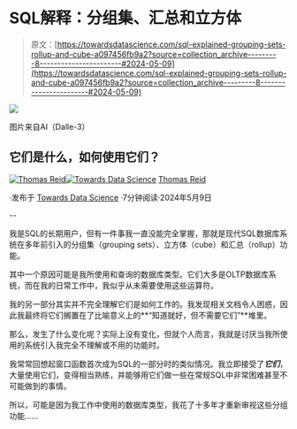 # SQL解释：分组集、汇总和立方体

> 原文：[https://towardsdatascience.com/sql-explained-grouping-sets-rollup-and-cube-a097456fb9a2?source=collection_archive---------8-----------------------#2024-05-09](https://towardsdatascience.com/sql-explained-grouping-sets-rollup-and-cube-a097456fb9a2?source=collection_archive---------8-----------------------#2024-05-09)

![](../Images/b1218bb6e07d95b3355e500cc4f3c4ff.png)

图片来自AI（Dalle-3）

## 它们是什么，如何使用它们？

[](https://medium.com/@thomas_reid?source=post_page---byline--a097456fb9a2--------------------------------)[![Thomas Reid](../Images/c1b4e5f577272633ba07e5dbfd21c02d.png)](https://medium.com/@thomas_reid?source=post_page---byline--a097456fb9a2--------------------------------)[](https://towardsdatascience.com/?source=post_page---byline--a097456fb9a2--------------------------------)[![Towards Data Science](../Images/a6ff2676ffcc0c7aad8aaf1d79379785.png)](https://towardsdatascience.com/?source=post_page---byline--a097456fb9a2--------------------------------) [Thomas Reid](https://medium.com/@thomas_reid?source=post_page---byline--a097456fb9a2--------------------------------)

·发布于 [Towards Data Science](https://towardsdatascience.com/?source=post_page---byline--a097456fb9a2--------------------------------) ·7分钟阅读·2024年5月9日

--

我是SQL的长期用户，但有一件事我一直没能完全掌握，那就是现代SQL数据库系统在多年前引入的分组集（grouping sets）、立方体（cube）和汇总（rollup）功能。

其中一个原因可能是我所使用和查询的数据库类型。它们大多是OLTP数据库系统，而在我的日常工作中，我似乎从未需要使用这些运算符。

我的另一部分其实并不完全理解它们是如何工作的。我发现相关文档令人困惑，因此我最终将它们搁置在了比喻意义上的**“知道就好，但不需要它们”**堆里。

那么，发生了什么变化呢？实际上没有变化，但就个人而言，我就是讨厌当我所使用的系统引入我完全不理解或不用的功能时。

我常常回想起窗口函数首次成为SQL的一部分时的类似情况。我立即接受了***它们***，大量使用它们，变得相当熟练，并能够用它们做一些在常规SQL中非常困难甚至不可能做到的事情。

所以，可能是因为我工作中使用的数据库类型，我花了十多年才重新审视这些分组功能……
